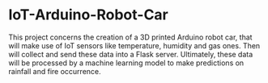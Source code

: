 # IoT-Arduino-Robot-Car
This project concerns the creation of a 3D printed Arduino robot car, that will make use of IoT sensors like temperature, humidity and gas ones. Then will collect and send these data into a Flask server. Ultimately, these data will be processed by a machine learning model to make predictions on rainfall and fire occurrence.
